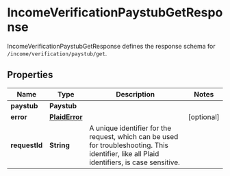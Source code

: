 

# IncomeVerificationPaystubGetResponse

IncomeVerificationPaystubGetResponse defines the response schema for `/income/verification/paystub/get`.

## Properties

| Name | Type | Description | Notes |
|------------ | ------------- | ------------- | -------------|
|**paystub** | **Paystub** |  |  |
|**error** | [**PlaidError**](PlaidError.md) |  |  [optional] |
|**requestId** | **String** | A unique identifier for the request, which can be used for troubleshooting. This identifier, like all Plaid identifiers, is case sensitive. |  |



